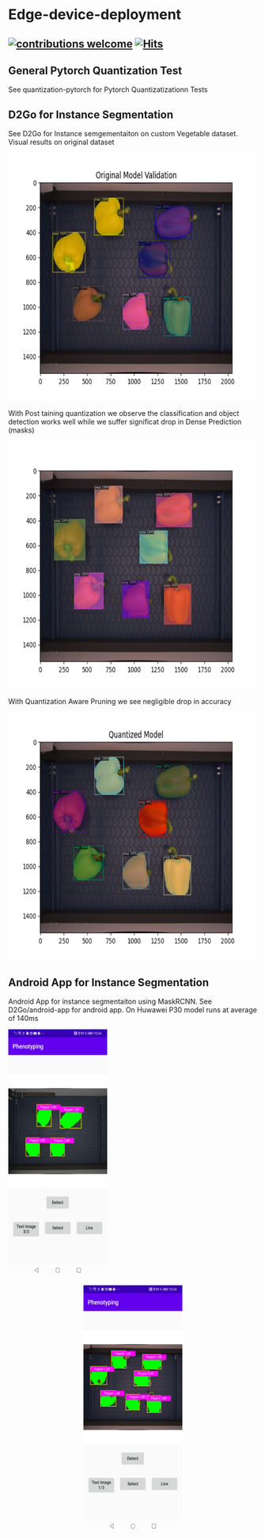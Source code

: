 # Edge-device-deployment
## [![contributions welcome](https://img.shields.io/badge/contributions-welcome-brightgreen.svg?style=flat)](https://github.com/Asad-Ismail/Edge-device-deployment/issues) [![Hits](https://hits.seeyoufarm.com/api/count/incr/badge.svg?url=https%3A%2F%2Fgithub.com%2FAsad-Ismail%2FEdge-device-deployment&count_bg=%2379C83D&title_bg=%23555555&icon=&icon_color=%23E7E7E7&title=hits&edge_flat=false)](https://hits.seeyoufarm.com)

## General Pytorch Quantization Test
See quantization-pytorch for Pytorch Quantizatizationn Tests

## D2Go for Instance Segmentation
See D2Go for Instance semgementaiton on custom Vegetable dataset. 
Visual results on original dataset

<p align="center">
    <img src="images/org_model.png" alt="animated" width=650 height=500 />
  </p>
  
With Post taining quantization we observe the classification and object detection works well while we suffer significat drop in Dense Prediction (masks)

<p align="center">
    <img src="images/post_quantization.png" alt="animated" width=650 height=500 />
  </p>

With Quantization Aware Pruning we see negligible drop in accuracy
                                                         
<p align="center">
    <img src="images/QAT_model.png" alt="animated" width=650 height=500 />
  </p>



## Android App for Instance Segmentation
Android App for instance segmentaiton using MaskRCNN. See D2Go/android-app for android app. On Huwawei P30 model runs at average of 140ms
<p align="left">
    <img src="images/android_sc_1.jpg" alt="animated" width=200 height=500 />
  </p>
  <p align="center">
    <img src="images/android_sc_2.jpg" alt="animated" width=200 height=500 />
  </p>

